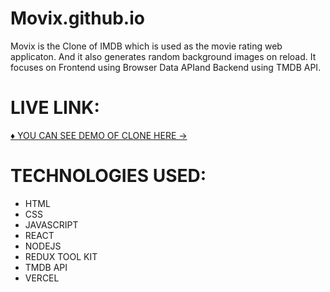 # Movix.github.io
   Movix is the Clone of IMDB which is used as the movie rating web applicaton. 
  And it also generates random background images on reload.
   It focuses on Frontend using Browser Data APIand Backend using TMDB API.
   
 # LIVE LINK:
 
  [♦️ YOU CAN SEE DEMO OF CLONE HERE -> ](https://movix-eta.vercel.app/)

  # TECHNOLOGIES USED:
  
  * HTML
  * CSS
  * JAVASCRIPT
  * REACT
  * NODEJS
  * REDUX TOOL KIT
  * TMDB API
  * VERCEL 
  
